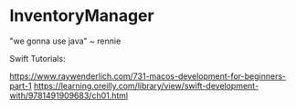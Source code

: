 # InventoryManager

"we gonna use java" ~ rennie

Swift Tutorials:

https://www.raywenderlich.com/731-macos-development-for-beginners-part-1
https://learning.oreilly.com/library/view/swift-development-with/9781491909683/ch01.html
